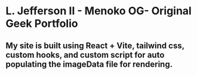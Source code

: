 # L. Jefferson II - Menoko OG- Original Geek Portfolio

## My site is built using React + Vite, tailwind css, custom hooks, and custom script for auto populating the imageData file for rendering.
